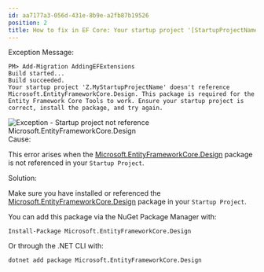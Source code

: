```yaml
---
id: aa7177a3-056d-431e-8b9e-a2fb87b19526
position: 2
title: How to fix in EF Core: Your startup project '[StartupProjectName]' doesn't reference Microsoft.EntityFrameworkCore.Design. This package is required for the Entity Framework Core Tools to work. Ensure your startup project is correct, install the package, and try again.
---
```


<div class="h9">Exception Message:</div>

```
PM> Add-Migration AddingEFExtensions
Build started...
Build succeeded.
Your startup project 'Z.MyStartupProjectName' doesn't reference Microsoft.EntityFrameworkCore.Design. This package is required for the Entity Framework Core Tools to work. Ensure your startup project is correct, install the package, and try again.
```

<div class="image-outer"><img src="/images/efcore/migrations/add-migration/troubleshooting-your-startup-project-doesn-t-reference-microsoft-entitiyframeworkcore-design.png" loading="lazy" alt="Exception - Startup project not reference Microsoft.EntityFrameworkCore.Design"></div>
 
<div class="h9">Cause:</div>

This error arises when the [Microsoft.EntityFrameworkCore.Design](https://www.nuget.org/packages/Microsoft.EntityFrameworkCore.Design) package is not referenced in your `Startup Project`.

<div class="h9">Solution:</div>

Make sure you have installed or referenced the [Microsoft.EntityFrameworkCore.Design](https://www.nuget.org/packages/Microsoft.EntityFrameworkCore.Design) package in your `Startup Project`. 

You can add this package via the NuGet Package Manager with:

```
Install-Package Microsoft.EntityFrameworkCore.Design
```

Or through the .NET CLI with:

```
dotnet add package Microsoft.EntityFrameworkCore.Design
```